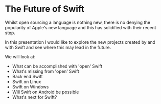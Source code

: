 # The Future of Swift
Whilst open sourcing a language is nothing new, there is no denying the popularity of Apple's new language and this has solidified with their recent step.

In this presentation I would like to explore the new projects created by and with Swift and see where this may lead in the future.

We will look at:

- What can be accomplished with 'open' Swift
- What's missing from 'open' Swift
- Back end Swift
- Swift on Linux
- Swift on Windows
- Will Swift on Android be possible
- What's next for Swift?
